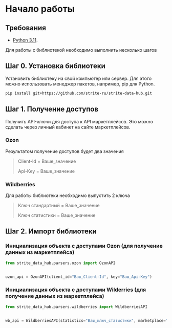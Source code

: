 # Начало работы


## Требования

-  [Python 3.11](https://www.python.org/downloads/release/python-3110/).

Для работы с библиотекой необходимо выполнить несколько шагов

## Шаг 0. Установка библиотеки

Установить библиотеку на свой компьютер или сервер. Для этого можно использовать менеджер пакетов, например, pip для Python.

```bash
pip install git+https://github.com/strite-ru/strite-data-hub.git
```

## Шаг 1. Получение доступов

Получить API-ключи для доступа к API маркетплейсов. Это можно сделать через личный кабинет на сайте маркетплейсов.

### Ozon

Результатом получение доступов будет два значения

> Client-Id = Ваше_значение
> 
> Api-Key = Ваше_значение


### Wildberries

Для работы библиотеки необходимо выпустить 2 ключа

> Ключ стандартный = Ваше_значение
> 
> Ключ статистики = Ваше_значение


## Шаг 2. Импорт библиотеки

### Инициализация объекта с доступами Ozon (для получение данных из маркетплейса)

```python
from strite_data_hub.parsers.ozon import OzonAPI


ozon_api = OzonAPI(client_id="Ваш_Client-Id", key="Ваш_Api-Key")
```

### Инициализация объекта с доступами Wilderries (для получение данных из маркетплейса)

```python
from strite_data_hub.parsers.wildberries import WildberriesAPI


wb_api = WildberriesAPI(statistics="Ваш_ключ_статистики", marketplace="Ваш_ключ_стандартный")
```